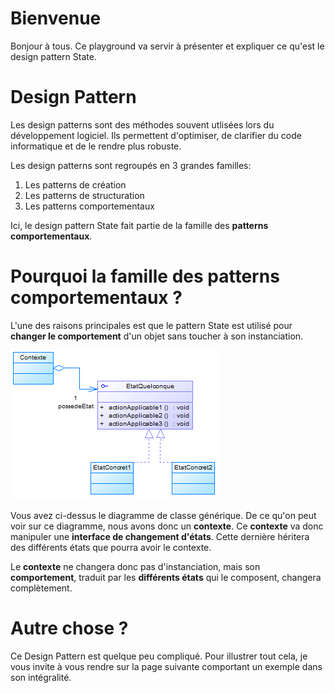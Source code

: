# Bienvenue

Bonjour à tous. Ce playground va servir à présenter et expliquer ce qu'est le design pattern State.


# Design Pattern

Les design patterns sont des méthodes souvent utlisées lors du développement logiciel. Ils permettent d'optimiser, de clarifier du code informatique et de le rendre plus robuste.

Les design patterns sont regroupés en 3 grandes familles:
1. Les patterns de création
2. Les patterns de structuration
3. Les patterns comportementaux

Ici, le design pattern State fait partie de la famille des **patterns comportementaux**.

# Pourquoi la famille des patterns comportementaux ?

L'une des raisons principales est que le pattern State est utilisé pour **changer le comportement** d'un objet sans toucher à son instanciation.

![Diag_design](Screenshot_1.png)

Vous avez ci-dessus le diagramme de classe générique. De ce qu'on peut voir sur ce diagramme, nous avons donc un **contexte**. Ce **contexte** va donc manipuler une **interface de changement d'états**. Cette dernière héritera des différents états que pourra avoir le contexte.

Le **contexte** ne changera donc pas d'instanciation, mais son **comportement**, traduit par les **différents états** qui le composent, changera complètement.

# Autre chose ?

Ce Design Pattern est quelque peu compliqué. Pour illustrer tout cela, je vous invite à vous rendre sur la page suivante comportant un exemple dans son intégralité.
